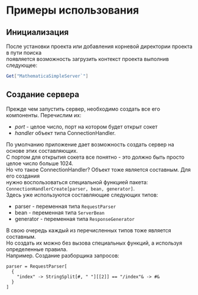 # Примеры использования

## Инициализация

После установки проекта или добавления корневой директории проекта в пути поиска  
появляется возможность загрузить контекст проекта выполнив следующее:  

```mathematica
Get["MathematicaSimpleServer`"]
```

## Создание сервера

Прежде чем запустить сервер, необходимо создать все его компоненты. Перечислим их:  

- _port_ - целое число, порт на котором будет открыт сокет
- _handler_ объект типа ConnectionHandler. 

По умолчанию приложение дает возможность создать сервер на основе этих составляющих.  
С портом для открытия сокета все понятно - это должно быть просто целое число больше 1024.  
Но что такое ConnectionHandler? Объект тоже является составным. Для его создания  
нужно воспользоваться специальной функцией пакета: `ConnectionHandlerCreate[parser, bean, generator]`.  
Здесь уже используются составляющие следующих типов:  

- parser - переменная типа `RequestParser`  
- bean - переменная типа `ServerBean`  
- generator - переменная типа `ResponseGenerator`  

В свою очередь каждый из перечисленных типов тоже является составным.  
Но создать их можно без вызова специальных функций, а используя определенные правила.  
Например. Создание разборщика запросов:  

```
parser = RequestParser[
  {
    "index" -> StringSplit[#, " "][[2]] == "/index"& -> #&
  }
]
```

